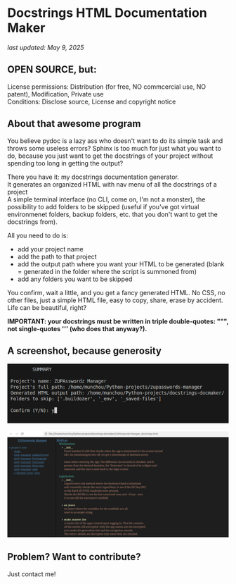 # Docstrings HTML Documentation Maker
<i>last updated: May 9, 2025</i>

## OPEN SOURCE, but:
License permissions: Distribution (for free, NO commcercial use, NO patent), Modification, Private use<br>
Conditions: Disclose source, License and copyright notice

## About that awesome program
You believe pydoc is a lazy ass who doesn't want to do its simple task and throws some useless errors? Sphinx is too much for just what you want to do, because you just want to get the docstrings of your project without spending too long in getting the output?

There you have it: my docstrings documentation generator.<br>
It generates an organized HTML with nav menu of all the docstrings of a project<br>
A simple terminal interface (no CLI, come on, I'm not a monster), the possibility to add folders to be skipped (useful if you've got virtual environmenet folders, backup folders, etc. that you don't want to get the docstrings from).

All you need to do is:
- add your project name
- add the path to that project
- add the output path where you want your HTML to be generated (blank = generated in the folder where the script is summoned from)
- add any folders you want to be skipped

You confirm, wait a little, and you get a fancy generated HTML. No CSS, no other files, just a simple HTML file, easy to copy, share, erase by accident. Life can be beautiful, right?

<b>IMPORTANT: your docstrings must be written in triple double-quotes: """, not single-quotes ''' (who does that anyway?).</b>

## A screenshot, because generosity
<p align="center"><img src="docstrings-docmaker_screenshot01.png"/></p>
<p align="center"><img src="docstrings-docmaker_screenshot02.png"/></p>


## Problem? Want to contribute?
Just contact me! 
